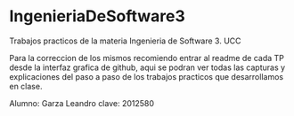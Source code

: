 # IngenieriaDeSoftware3

Trabajos practicos de la materia Ingenieria de Software 3. UCC

Para la correccion de los mismos recomiendo entrar al readme de cada TP desde la interfaz grafica de github, aqui se podran ver todas las capturas y explicaciones del paso a paso de los trabajos practicos que desarrollamos en clase.

Alumno: Garza Leandro
clave: 2012580
